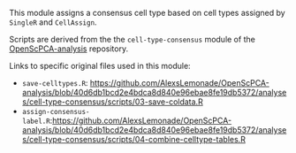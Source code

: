 This module assigns a consensus cell type based on cell types assigned by `SingleR` and `CellAssign`. 

Scripts are derived from the the `cell-type-consensus` module of the [OpenScPCA-analysis](https://github.com/AlexsLemonade/OpenScPCA-analysis) repository.

Links to specific original files used in this module:

- `save-celltypes.R`: <https://github.com/AlexsLemonade/OpenScPCA-analysis/blob/40d6db1bcd2e4bdca8d840e96ebae8fe19db5372/analyses/cell-type-consensus/scripts/03-save-coldata.R>
- `assign-consensus-label.R`:<https://github.com/AlexsLemonade/OpenScPCA-analysis/blob/40d6db1bcd2e4bdca8d840e96ebae8fe19db5372/analyses/cell-type-consensus/scripts/04-combine-celltype-tables.R>
